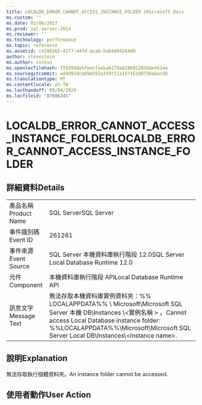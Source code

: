 ```yaml
---
title: LOCALDB_ERROR_CANNOT_ACCESS_INSTANCE_FOLDER |Microsoft Docs
ms.custom: ''
ms.date: 03/06/2017
ms.prod: sql-server-2014
ms.reviewer: ''
ms.technology: performance
ms.topic: reference
ms.assetid: c4288265-43f7-44fd-acab-ba64d04264d9
author: stevestein
ms.author: sstein
ms.openlocfilehash: f592958e5feecfaeba0279a428b012038de4514e
ms.sourcegitcommit: ad4d92dce894592a259721a1571b1d8736abacdb
ms.translationtype: MT
ms.contentlocale: zh-TW
ms.lasthandoff: 08/04/2020
ms.locfileid: "87606345"
---
```

# <a name="localdb_error_cannot_access_instance_folder"></a><span data-ttu-id="d8e22-102">LOCALDB_ERROR_CANNOT_ACCESS_INSTANCE_FOLDER</span><span class="sxs-lookup"><span data-stu-id="d8e22-102">LOCALDB_ERROR_CANNOT_ACCESS_INSTANCE_FOLDER</span></span>
    
## <a name="details"></a><span data-ttu-id="d8e22-103">詳細資料</span><span class="sxs-lookup"><span data-stu-id="d8e22-103">Details</span></span>  
  
|||  
|-|-|  
|<span data-ttu-id="d8e22-104">產品名稱</span><span class="sxs-lookup"><span data-stu-id="d8e22-104">Product Name</span></span>|<span data-ttu-id="d8e22-105">SQL Server</span><span class="sxs-lookup"><span data-stu-id="d8e22-105">SQL Server</span></span>|  
|<span data-ttu-id="d8e22-106">事件識別碼</span><span class="sxs-lookup"><span data-stu-id="d8e22-106">Event ID</span></span>|<span data-ttu-id="d8e22-107">261</span><span class="sxs-lookup"><span data-stu-id="d8e22-107">261</span></span>|  
|<span data-ttu-id="d8e22-108">事件來源</span><span class="sxs-lookup"><span data-stu-id="d8e22-108">Event Source</span></span>|<span data-ttu-id="d8e22-109">SQL Server 本機資料庫執行階段 12.0</span><span class="sxs-lookup"><span data-stu-id="d8e22-109">SQL Server Local Database Runtime 12.0</span></span>|  
|<span data-ttu-id="d8e22-110">元件</span><span class="sxs-lookup"><span data-stu-id="d8e22-110">Component</span></span>|<span data-ttu-id="d8e22-111">本機資料庫執行階段 API</span><span class="sxs-lookup"><span data-stu-id="d8e22-111">Local Database Runtime API</span></span>|  
|<span data-ttu-id="d8e22-112">訊息文字</span><span class="sxs-lookup"><span data-stu-id="d8e22-112">Message Text</span></span>|<span data-ttu-id="d8e22-113">無法存取本機資料庫實例資料夾：%% LOCALAPPDATA%% \ Microsoft\Microsoft SQL Server 本機 DB\Instances \\<實例名稱 \> 。</span><span class="sxs-lookup"><span data-stu-id="d8e22-113">Cannot access Local Database instance folder: %%LOCALAPPDATA%%\Microsoft\Microsoft SQL Server Local DB\Instances\\<instance name\>.</span></span>|  
  
## <a name="explanation"></a><span data-ttu-id="d8e22-114">說明</span><span class="sxs-lookup"><span data-stu-id="d8e22-114">Explanation</span></span>  
 <span data-ttu-id="d8e22-115">無法存取執行個體資料夾。</span><span class="sxs-lookup"><span data-stu-id="d8e22-115">An instance folder cannot be accessed.</span></span>  
  
## <a name="user-action"></a><span data-ttu-id="d8e22-116">使用者動作</span><span class="sxs-lookup"><span data-stu-id="d8e22-116">User Action</span></span>  
  
